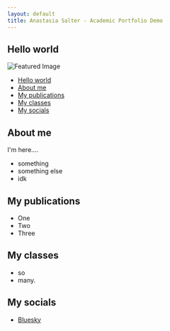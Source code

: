 ```yaml
---
layout: default
title: Anastasia Salter - Academic Portfolio Demo
---
```

## Hello world

![Featured Image](/assets/quilt.jpg)

- [Hello world](#hello-world)
- [About me](#about-me)
- [My publications](#my-publications)
- [My classes](#my-classes)
- [My socials](#my-socials)

## About me

I'm here....

- something
- something else
- idk

## My publications

- One
- Two
- Three

## My classes

- so
- many.

## My socials

- [Bluesky](https://bsky.app/profile/anasalter.bsky.social)
